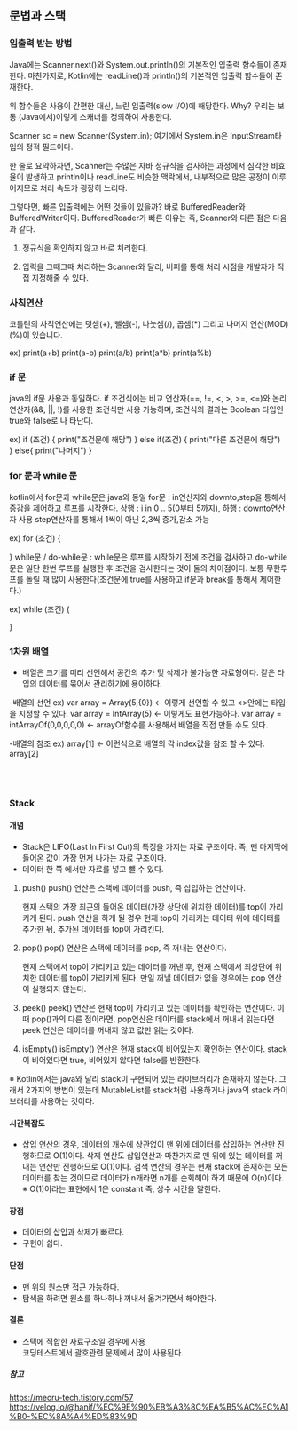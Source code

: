 ## 문법과 스택

### 입출력 받는 방법

Java에는 Scanner.next()와 System.out.println()의 기본적인 입출력 함수들이 존재한다. 
  마찬가지로, Kotlin에는 readLine()과 println()의 기본적인 입출력 함수들이 존재한다.

  위 함수들은 사용이 간편한 대신, 느린 입출력(slow I/O)에 해당한다.
  Why? 우리는 보통 (Java에서)이렇게 스캐너를 정의하여 사용한다.

  Scanner sc = new Scanner(System.in);
  여기에서 System.in은 InputStream타입의 정적 필드이다.

  한 줄로 요약하자면, Scanner는 수많은 자바 정규식을 검사하는 과정에서 심각한 비효율이 발생하고
  println이나 readLine도 비슷한 맥락에서, 내부적으로 많은 공정이 이루어지므로 처리 속도가 굉장히 느리다.

  그렇다면, 빠른 입출력에는 어떤 것들이 있을까? 바로 BufferedReader와 BufferedWriter이다.
  BufferedReader가 빠른 이유는 즉, Scanner와 다른 점은 다음과 같다.

  1. 정규식을 확인하지 않고 바로 처리한다.

  2. 입력을 그때그때 처리하는 Scanner와 달리, 버퍼를 통해 처리 시점을 개발자가 직접 지정해줄 수 있다.

### 사칙연산
 
코틀린의 사칙연산에는 덧셈(+), 뺄셈(-), 나눗셈(/), 곱셈(*) 그리고 나머지 연산(MOD)(%)이 있습니다.
 
 ex)
 print(a+b)
 print(a-b)
 print(a/b)
 print(a*b)
 print(a%b)

### if 문
java의 if문 사용과 동일하다. if 조건식에는 비교 연산자(==, !=, <, >, >=, <=)와 논리 연산자(&&, ||, !)를 사용한 조건식만 사용 가능하며, 조건식의 결과는 Boolean 타입인 true와 false로 나  타난다.
 
 ex)
 if (조건) {
  print("조건문에 해당")
 } else if(조건) {
  print("다른 조건문에 해당")	
 } else{
  print("나머지")
 }


### for 문과 while 문
kotlin에서 for문과 while문은 java와 동일
  for문 : in연산자와 downto,step을 통해서 증감을 제어하고 루프를 시작한다.
  상행 : i in 0 .. 5(0부터 5까지), 
  하행 : downto연산자 사용
  step연산자를 통해서 1씩이 아닌 2,3씩 증가,감소 가능
 
 ex)
 for (조건) {
  
 }
 while문 / do-while문 : while문은 루프를 시작하기 전에 조건을 검사하고 do-while문은 일단 한번 루프를 실행한 후 조건을 검사한다는 것이 둘의 차이점이다.
  보통 무한루프를 돌릴 때 많이 사용한다(조건문에 true를 사용하고 if문과 break를 통해서 제어한다.)
  
 ex)
 while (조건) {  
 
 }

### 1차원 배열  
- 배열은 크기를 미리 선언해서 공간의 추가 및 삭제가 불가능한 자료형이다. 같은 타입의 데이터를 묶어서 관리하기에 용이하다.
 
 -배열의 선언
 ex) 
 var array = Array<Int>(5,{0}) <- 이렇게 선언할 수 있고 <>안에는 타입을 지정할 수 있다. 
 var array = IntArray(5) <- 이렇게도 표현가능하다.
 var array = intArrayOf(0,0,0,0,0) <- arrayOf함수를 사용해서 배열을 직접 만들 수도 있다. 
 
 -배열의 참조
 ex) 
 array[1] <- 이런식으로 배열의 각 index값을 참조 할 수 있다.
 array[2]
 

</br>
</br>

### Stack
#### 개념

- Stack은 LIFO(Last In First Out)의 특징을 가지는 자료 구조이다. 즉, 맨 마지막에 들어온 값이 가장 먼저 나가는 자료 구조이다. 
- 데이터 한 쪽 에서만 자료를 넣고 뺄 수 있다.
1. push()
    push() 연산은 스택에 데이터를 push, 즉 삽입하는 연산이다.

    현재 스택의 가장 최근의 들어온 데이터(가장 상단에 위치한 데이터)를 top이 가리키게 된다.
    push 연산을 하게 될 경우 현재 top이 가리키는 데이터 위에 데이터를 추가한 뒤, 추가된 데이터를 top이 가리킨다.

2. pop() 
   pop() 연산은 스택에 데이터를 pop, 즉 꺼내는 연산이다.

   현재 스택에서 top이 가리키고 있는 데이터를 꺼낸 후, 현재 스택에서 최상단에 위치한 데이터를 top이 가리키게 된다.
   만일 꺼낼 데이터가 없을 경우에는 pop 연산이 실행되지 않는다.

3. peek()
   peek() 연산은 현재 top이 가리키고 있는 데이터를 확인하는 연산이다.
   이때 pop()과의 다른 점이라면, pop연산은 데이터를 stack에서 꺼내서 읽는다면 peek 연산은 데이터를 꺼내지 않고 값만 읽는 것이다.

4. isEmpty()
   isEmpty() 연산은 현재 stack이 비어있는지 확인하는 연산이다.
   stack이 비어있다면 true, 비어있지 않다면 false를 반환한다.

※ Kotlin에서는 java와 달리 stack이 구현되어 있는 라이브러리가 존재하지 않는다. 그래서 2가지의 방법이 있는데 MutableList를 stack처럼 사용하거나 java의 stack 라이브러리를 사용하는 것이다.
  
#### 시간복잡도
- 삽입 연산의 경우, 데이터의 개수에 상관없이 맨 위에 데이터를 삽입하는 연산만 진행하므로 O(1)이다.
  삭제 연산도 삽입연산과 마찬가지로 맨 위에 있는 데이터를 꺼내는 연산만 진행하므로 O(1)이다.
  검색 연산의 경우는 현재 stack에 존재하는 모든 데이터를 찾는 것이므로 데이터가 n개라면 n개를 순회해야 하기 때문에 O(n)이다.
  ※ O(1)이라는 표현에서 1은 constant 즉, 상수 시간을 말한다.

#### 장점

- 데이터의 삽입과 삭제가 빠르다.
- 구현이 쉽다.

#### 단점

- 맨 위의 원소만 접근 가능하다.
- 탐색을 하려면 원소를 하나하나 꺼내서 옮겨가면서 해야한다.

#### 결론

- 스택에 적합한 자료구조일 경우에 사용  
  코딩테스트에서 괄호관련 문제에서 많이 사용된다.

##### 참고
https://meoru-tech.tistory.com/57
https://velog.io/@hanif/%EC%9E%90%EB%A3%8C%EA%B5%AC%EC%A1%B0-%EC%8A%A4%ED%83%9D
